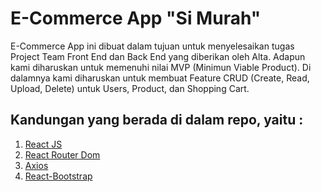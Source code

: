 # E-Commerce App "Si Murah"

E-Commerce App ini dibuat dalam tujuan untuk menyelesaikan tugas Project Team Front End dan Back End yang diberikan oleh Alta. Adapun kami diharuskan untuk memenuhi nilai MVP (Minimun Viable Product). Di dalamnya kami diharuskan untuk membuat Feature CRUD (Create, Read, Upload, Delete) untuk Users, Product, dan Shopping Cart.

## Kandungan yang berada di dalam repo, yaitu :

1. [React JS](https://reactjs.org/docs/create-a-new-react-app.html)
2. [React Router Dom](https://www.npmjs.com/package/react-router-dom)
3. [Axios](https://www.npmjs.com/package/axios)
4. [React-Bootstrap](https://reactjs.org/)
